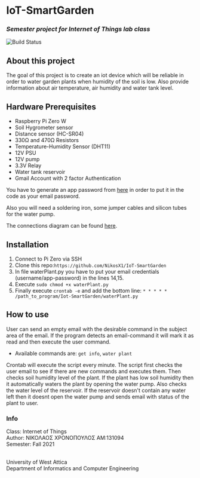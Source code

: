 # IoT-SmartGarden
### _Semester project for Internet of Things lab class_

![Build Status](https://ci.appveyor.com/api/projects/status/%7B%7Bstatus_id%7D%7D)

## About this project
The goal of this project is to create an iot device which will be reliable in order to water garden plants when humidity of the soil is low.
Also provide information about air temperature, air humidity and water tank level.


## Hardware Prerequisites

- Raspberry Pi Zero W
- Soil Hygrometer sensor
- Distance sensor (HC-SR04)
- 330Ω and 470Ω Resistors
- Temperature-Humidity Sensor (DHT11)
- 12V PSU
- 12V pump
- 3.3V Relay
- Water tank reservoir
- Gmail Account with 2 factor Authentication

You have to generate an app password from [here](https://myaccount.google.com/apppasswords) in order to put it in the code as your email password.

Also you will need a soldering iron, some jumper cables and silicon tubes for the water pump.

The connections diagram can be found [here](https://github.com/NikosX1/IoT-SmartGarden/blob/main/diagrams/PI-DIAGRAM.pdf).



## Installation
1. Connect to Pi Zero via SSH
2. Clone this repo:`https://github.com/NikosX1/IoT-SmartGarden`
3. In file waterPlant.py you have to put your email credentials (username/app-password) in the lines 14,15.
4. Execute `sudo chmod +x waterPlant.py`
5. Finally execute `crontab -e` and add the bottom line: `* * * * * /path_to_program/Iot-SmartGarden/waterPlant.py `


## How to use
User can send an empty email with the desirable command in the subject area of the email. 
If the program detects an email-command it will mark it as read and then execute the user command.
- Available commands are: `get info`, `water plant`

Crontab will execute the script every minute. The script first checks the user email to see if there are new commands and executes them. 
Then checks soil humidity level of the plant. If the plant has low soil humidity then it automatically waters the plant by opening the water pump.
Also checks the water level of the reservoir. If the reservoir doesn't contain any water left then it doesnt open the water pump and sends email
with status of the plant to user. 

### Info
 Class: Internet of Things</br>
 Author: ΝΙΚΟΛΑΟΣ ΧΡΟΝΟΠΟΥΛΟΣ ΑΜ:131094</br>
 Semester: Fall 2021</br></br>
 
 University of West Attica</br>
 Department of Informatics and Computer Engineering
